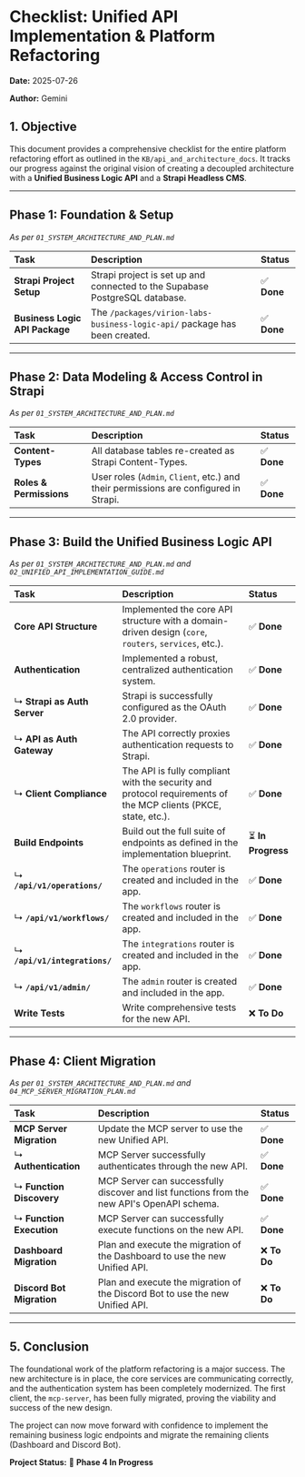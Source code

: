 # Checklist: Unified API Implementation & Platform Refactoring

**Date:** 2025-07-26

**Author:** Gemini

## 1. Objective

This document provides a comprehensive checklist for the entire platform refactoring effort as outlined in the `KB/api_and_architecture_docs`. It tracks our progress against the original vision of creating a decoupled architecture with a **Unified Business Logic API** and a **Strapi Headless CMS**.

---

## Phase 1: Foundation & Setup

*As per `01_SYSTEM_ARCHITECTURE_AND_PLAN.md`*

| Task | Description | Status |
| :--- | :--- | :--- |
| **Strapi Project Setup** | Strapi project is set up and connected to the Supabase PostgreSQL database. | ✅ **Done** |
| **Business Logic API Package** | The `/packages/virion-labs-business-logic-api/` package has been created. | ✅ **Done** |

---

## Phase 2: Data Modeling & Access Control in Strapi

*As per `01_SYSTEM_ARCHITECTURE_AND_PLAN.md`*

| Task | Description | Status |
| :--- | :--- | :--- |
| **Content-Types** | All database tables re-created as Strapi Content-Types. | ✅ **Done** |
| **Roles & Permissions** | User roles (`Admin`, `Client`, etc.) and their permissions are configured in Strapi. | ✅ **Done** |

---

## Phase 3: Build the Unified Business Logic API

*As per `01_SYSTEM_ARCHITECTURE_AND_PLAN.md` and `02_UNIFIED_API_IMPLEMENTATION_GUIDE.md`*

| Task | Description | Status |
| :--- | :--- | :--- |
| **Core API Structure** | Implemented the core API structure with a domain-driven design (`core`, `routers`, `services`, etc.). | ✅ **Done** |
| **Authentication** | Implemented a robust, centralized authentication system. | ✅ **Done** |
| ↳ **Strapi as Auth Server** | Strapi is successfully configured as the OAuth 2.0 provider. | ✅ **Done** |
| ↳ **API as Auth Gateway** | The API correctly proxies authentication requests to Strapi. | ✅ **Done** |
| ↳ **Client Compliance** | The API is fully compliant with the security and protocol requirements of the MCP clients (PKCE, state, etc.). | ✅ **Done** |
| **Build Endpoints** | Build out the full suite of endpoints as defined in the implementation blueprint. | ⏳ **In Progress** |
| ↳ **`/api/v1/operations/`** | The `operations` router is created and included in the app. | ✅ **Done** |
| ↳ **`/api/v1/workflows/`** | The `workflows` router is created and included in the app. | ✅ **Done** |
| ↳ **`/api/v1/integrations/`** | The `integrations` router is created and included in the app. | ✅ **Done** |
| ↳ **`/api/v1/admin/`** | The `admin` router is created and included in the app. | ✅ **Done** |
| **Write Tests** | Write comprehensive tests for the new API. | ❌ **To Do** |

---

## Phase 4: Client Migration

*As per `01_SYSTEM_ARCHITECTURE_AND_PLAN.md` and `04_MCP_SERVER_MIGRATION_PLAN.md`*

| Task | Description | Status |
| :--- | :--- | :--- |
| **MCP Server Migration** | Update the MCP server to use the new Unified API. | ✅ **Done** |
| ↳ **Authentication** | MCP Server successfully authenticates through the new API. | ✅ **Done** |
| ↳ **Function Discovery** | MCP Server can successfully discover and list functions from the new API's OpenAPI schema. | ✅ **Done** |
| ↳ **Function Execution** | MCP Server can successfully execute functions on the new API. | ✅ **Done** |
| **Dashboard Migration** | Plan and execute the migration of the Dashboard to use the new Unified API. | ❌ **To Do** |
| **Discord Bot Migration** | Plan and execute the migration of the Discord Bot to use the new Unified API. | ❌ **To Do** |

---

## 5. Conclusion

The foundational work of the platform refactoring is a major success. The new architecture is in place, the core services are communicating correctly, and the authentication system has been completely modernized. The first client, the `mcp-server`, has been fully migrated, proving the viability and success of the new design.

The project can now move forward with confidence to implement the remaining business logic endpoints and migrate the remaining clients (Dashboard and Discord Bot).

**Project Status:** 🚀 **Phase 4 In Progress**
